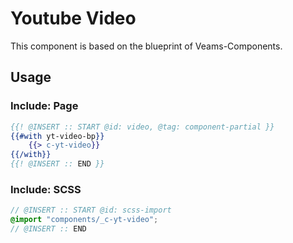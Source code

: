 # Youtube Video

This component is based on the blueprint of Veams-Components.

## Usage

### Include: Page

``` hbs
{{! @INSERT :: START @id: video, @tag: component-partial }}
{{#with yt-video-bp}}
	{{> c-yt-video}}
{{/with}}
{{! @INSERT :: END }}
```

### Include: SCSS

``` scss
// @INSERT :: START @id: scss-import
@import "components/_c-yt-video";
// @INSERT :: END
```

